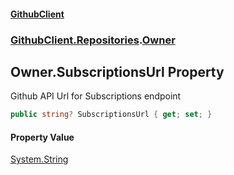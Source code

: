 #### [GithubClient](index 'index')
### [GithubClient.Repositories](GithubClient.Repositories 'GithubClient.Repositories').[Owner](GithubClient.Repositories.Owner 'GithubClient.Repositories.Owner')

## Owner.SubscriptionsUrl Property

Github API Url for Subscriptions endpoint

```csharp
public string? SubscriptionsUrl { get; set; }
```

#### Property Value
[System.String](https://docs.microsoft.com/en-us/dotnet/api/System.String 'System.String')